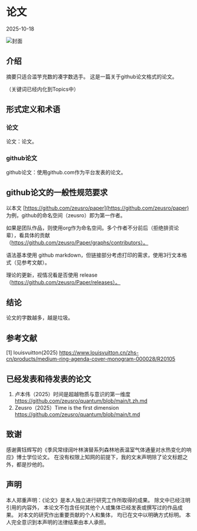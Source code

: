 # 论文

2025-10-18

![封面](img/cover.png)

## 介绍

摘要只适合滥竽充数的凑字数选手。
这是一篇关于github论文格式的论文。

（关键词已经内化到Topics中）

## 形式定义和术语

### 论文

论文：论文。

### github论文

github论文：使用github.com作为平台发表的论文。

## github论文的一般性规范要求

以本文
[https://github.com/zeusro/paper](https://github.com/zeusro/paper)
为例，github的命名空间（zeusro）即为第一作者。

如果是团队作品，则使用org作为命名空间。多个作者不分前后（拒绝排资论辈），看具体的贡献（https://github.com/zeusro/Paper/graphs/contributors）。

语法基本使用 github markdown，但链接部分考虑打印的需求，使用3行文本格式（见参考文献）。

理论的更新，视情况看是否使用 release（https://github.com/zeusro/Paper/releases）。

## 结论

论文的字数越多，越是垃圾。

## 参考文献

[1] 
louisvuitton(2025)
https://www.louisvuitton.cn/zhs-cn/products/medium-ring-agenda-cover-monogram-000028/R20105

## 已经发表和待发表的论文

1. 卢本伟（2025）时间是超越物质与意识的第一维度 https://github.com/zeusro/quantum/blob/main/t.zh.md
1. Zeusro（2025）Time is the first dimension https://github.com/zeusro/quantum/blob/main/t.md

## 致谢

感谢黄钰辉写的《季风常绿阔叶林演替系列森林地表温室气体通量对水热变化的响应》博士学位论文。
在没有权限上知网的前提下，我的文末声明除了论文标题之外，都是抄他的。

## 声明

本人郑重声明：《论文》是本人独立进行研究工作所取得的成果。 除文中已经注明引用的内容外， 本论文不包含任何其他个人或集体已经发表或撰写过的作品成果。 对本文的研究作出重要贡献的个人和集体， 均已在文中以明确方式标明。 本人完全意识到本声明的法律结果由本人承担。